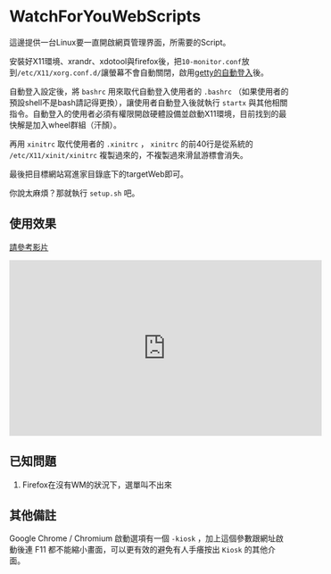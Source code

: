 # WatchForYouWebScripts

這邊提供一台Linux要一直開啟網頁管理界面，所需要的Script。

安裝好X11環境、xrandr、xdotool與firefox後，把`10-monitor.conf`放到`/etc/X11/xorg.conf.d/`讓螢幕不會自動關閉，啟用[getty的自動登入](https://wiki.archlinux.org/index.php/automatic_login_to_virtual_console)後。

自動登入設定後，將 `bashrc` 用來取代自動登入使用者的 `.bashrc` （如果使用者的預設shell不是bash請記得更換），讓使用者自動登入後就執行 `startx` 與其他相關指令。自動登入的使用者必須有權限開啟硬體設備並啟動X11環境，目前找到的最快解是加入wheel群組（汗顏）。

再用 `xinitrc` 取代使用者的 `.xinitrc` ， `xinitrc` 的前40行是從系統的 `/etc/X11/xinit/xinitrc` 複製過來的，不複製過來滑鼠游標會消失。

最後把目標網站寫進家目錄底下的targetWeb即可。

你說太麻煩？那就執行 `setup.sh` 吧。

## 使用效果
[請參考影片](https://youtu.be/DIxJvmG4fhg)
<iframe width="560" height="315" src="https://www.youtube.com/embed/DIxJvmG4fhg" frameborder="0" allowfullscreen></iframe>

## 已知問題

1. Firefox在沒有WM的狀況下，選單叫不出來

## 其他備註

Google Chrome / Chromium 啟動選項有一個 `-kiosk` ，加上這個參數跟網址啟動後連 F11 都不能縮小畫面，可以更有效的避免有人手癢按出 `Kiosk` 的其他介面。
